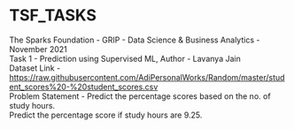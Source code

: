 # TSF_TASKS 
The Sparks Foundation - GRIP - Data Science &amp; Business Analytics - November 2021 <br>
Task 1 - Prediction using Supervised ML, Author - Lavanya Jain <br>
Dataset Link - https://raw.githubusercontent.com/AdiPersonalWorks/Random/master/student_scores%20-%20student_scores.csv <br>
Problem Statement - Predict the percentage scores based on the no. of study hours. <br>
Predict the percentage score if study hours are 9.25. <br>
